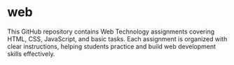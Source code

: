 # web
This GitHub repository contains Web Technology assignments covering HTML, CSS, JavaScript, and basic tasks. Each assignment is organized with clear instructions, helping students practice and build web development skills effectively.
